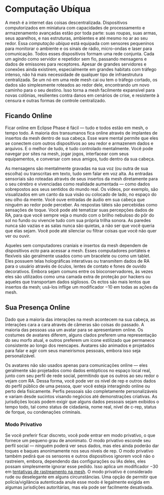 # Computação Ubíqua

A mesh é a internet das coisas descentralizada. Dispositivos computorizados em miniatura com capacidades de processamento e armazenamento avançadas estão por toda parte: suas roupas, suas armas, seus aparelhos, e nas estruturas, ambientes e até mesmo no ar ao seu redor. Essa _computação ubíqua_ está equipada com sensores pequeninos para monitorar o ambiente e os sinais de rádio, micro-ondas e laser para comunicação. Todos esses dispositivos formam uma rede conjunta. Cada um agindo como servidor e repetidor sem fio, passando mensagens e dados de emissores para receptores. Apesar de grandes servidores e conexões ainda existirem, especialmente em grandes habitats com tráfego intenso, não há mais necessidade de qualquer tipo de infraestrutura centralizada. Se um nó em uma rede mesh cai ou tem o tráfego cortado, os dados são simplesmente roteados ao redor dele, encontrando um novo caminho para o seu destino. Isso torna a mesh facilmente expansível para novas colônias, resilientes contra danos em cenários de crise, e resistente à censura e outras formas de controle centralizado.

## Ficando Online

Ficar online em Eclipse Phase é fácil — tudo e todos estão em mesh, o tempo todo. A maioria dos transumanos fica online através de implantes de insertos da mesh dentro de sua cabeça. Esse ware mental permite que eles se conectem com outros dispositivos ao seu redor e armazenem dados e arquivos. E o melhor de tudo, é tudo controlado mentalmente. Você pode navegar por sites na mesh, jogar jogos, interfacear com seus equipamentos, e conversar com seus amigos, tudo dentro da sua cabeça.

As mensagens são mentalmente gravadas na sua voz (ou outra de sua escolha) ou transcritas em texto, tudo sem falar em voz alta. As entradas sensoriais são roteadas através de seus insertos da mesh diretamente para o seu cérebro e vivenciadas como realidade aumentada — como dados sobrepostos aos seus sentidos do mundo real. Os vídeos, por exemplo, são visualizados em um canto da sua visão ou colocado de lado, no espaço do seu olho da mente. Você ouve entradas de áudio em sua cabeça que ninguém ao redor pode perceber. As respostas táteis são percebidas como sensações de toque. Você pode até tematizar suas percepções dados de RA, para que você sempre veja o mundo com o brilho nebuloso do pôr do sol no fundo ou vivencie tudo com sua própria trilha sonora. As paredes nunca são vazias e as salas nunca são quietas, a não ser que você queria que elas sejam. Você pode até silenciar ou filtrar coisas que você não quer ver ou ouvir.

Aqueles sem computadores craniais e insertos da mesh dependem de dispositivos _ecto_ para acessar a mesh. Esses computadores portáteis e flexíveis são geralmente usados como um bracelete ou como um tablet. Eles possuem telas holográficas interativas ou transmitem dados de RA para o usuário através de óculos, lentes de contato e fones de ouvido decorativos. Embora sejam comuns entre os bioconservadores, às vezes eles são utilizados como uma camada extra de proteção por hackers ou aqueles que transportam dados sigilosos. Os ectos são mais lentos que insertos da mesh; usá-los inflige um modificador −10 em todas as ações da mesh.

## Sua Presença Online

Dado que a maioria das interações na mesh acontecem na sua cabeça, as interações cara a cara através de câmeras são coisas do passado. A maioria das pessoas usa um avatar para se apresentarem online. Os costumes de avatares diferem, alguns clados preferem uma representação do seu morfo atual, e outros preferem um ícone estilizado que permanece consistente ao longo dos reencapes. Avatares são animados e projetados para falar e agir com seus maneirismos pessoais, embora isso seja personalizável.

Os avatares não são usados apenas para comunicações online — eles geralmente são projetados como dados entópticos no espaço local real, junto com seu perfil de rede social, permitindo que os outros ao seu redor o vejam com RA. Dessa forma, você pode ver os nível de rep e outros dados do perfil público de uma pessoa, quer você esteja interagindo online ou perto dela fisicamente. Perfis pessoais são completamente personalizáveis e variam desde sucintos visando negócios até demonstrações criativas. As jurisdições locais podem exigir que alguns dados pessoais sejam exibidos o tempo todo, tal como status de cidadania, nome real, nível de c-rep, status de forque, ou condenações criminais.

### Modo Privativo

Se você preferir ficar discreto, você pode entrar em modo privativo, o que fornece um pequeno grau de anonimato. O modo privativo esconde seu perfil social — ninguém poderá ver seus dados, mas eles ainda poderão dar toques e baques anonimamente nos seus níveis de rep. O modo privativo também pedirá que os sensores e outros dispositivos ignorem você não o rastreiem, embora, dependendo das configurações ou IAs deles, eles possam simplesmente ignorar esse pedido. Isso aplica um modificador −30 em [tentativas de rastreamento na mesh](10-tracking.md#mesh-activity-tracking). O modo privativo é considerado rude ou deselegante em alguns circunstâncias. Uma opção de permitir que polícia/vigilância autenticada anule esse modo é legalmente exigida em algumas jurisdições autoritárias, mas ela pode ser facilmente desativada.
